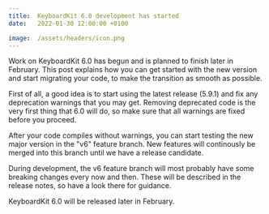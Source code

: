 ```yaml
---
title:  KeyboardKit 6.0 development has started
date:   2022-01-30 12:00:00 +0100

image:  /assets/headers/icon.png
---
```


Work on KeyboardKit 6.0 has begun and is planned to finish later in February. This post explains how you can get started with the new version and start migrating your code, to make the transition as smooth as possible.

First of all, a good idea is to start using the latest release (5.9.1) and fix any deprecation warnings that you may get. Removing deprecated code is the very first thing that 6.0 will do, so make sure that all warnings are fixed before you proceed.

After your code compiles without warnings, you can start testing the new major version in the "v6" feature branch. New features will continously be merged into this branch until we have a release candidate.

During development, the v6 feature branch will most probably have some breaking changes every now and then. These will be described in the release notes, so have a look there for guidance.

KeyboardKit 6.0 will be released later in February.